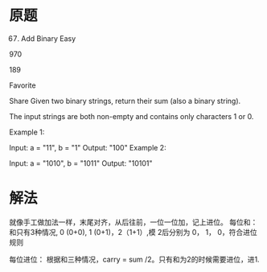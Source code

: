 # 原题

67. Add Binary
Easy

970

189

Favorite

Share
Given two binary strings, return their sum (also a binary string).

The input strings are both non-empty and contains only characters 1 or 0.

Example 1:

Input: a = "11", b = "1"
Output: "100"
Example 2:

Input: a = "1010", b = "1011"
Output: "10101"

# 解法

就像手工做加法一样，末尾对齐，从后往前，一位一位加，记上进位。
每位和：
和只有3种情况, 0 (0+0), 1 (0+1)，2（1+1）,模 2后分别为 0， 1， 0，符合进位规则

每位进位：
根据和三种情况，carry = sum /2。只有和为2的时候需要进位，进1.

